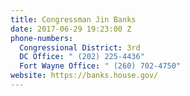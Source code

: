 ```yaml
---
title: Congressman Jin Banks
date: 2017-06-29 19:23:00 Z
phone-numbers:
  Congressional District: 3rd
  DC Office: " (202) 225-4436"
  Fort Wayne Office: " (260) 702-4750"
website: https://banks.house.gov/
---
```


